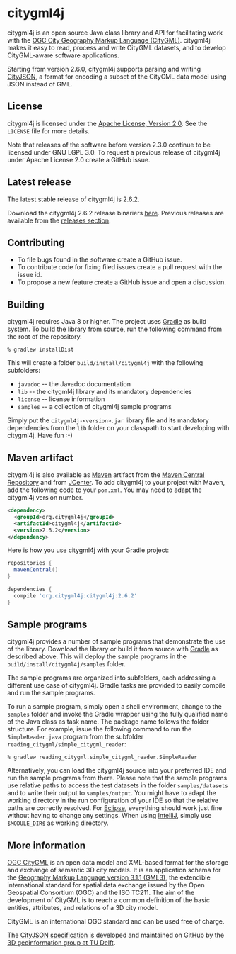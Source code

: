 citygml4j
=========

citygml4j is an open source Java class library and API for facilitating work with the [OGC City Geography Markup Language (CityGML)](http://www.opengeospatial.org/standards/citygml). citygml4j makes it easy to read, process and write CityGML datasets, and to develop CityGML-aware software applications.

Starting from version 2.6.0, citygml4j supports parsing and writing [CityJSON](http://www.cityjson.org/en/0.5/), a format for encoding a subset of the CityGML data model using JSON instead of GML. 

License
-------
citygml4j is licensed under the [Apache License, Version 2.0](http://www.apache.org/licenses/LICENSE-2.0). See the `LICENSE` file for more details.

Note that releases of the software before version 2.3.0 continue to be licensed under GNU LGPL 3.0. To request a previous release of citygml4j under Apache License 2.0 create a GitHub issue.

Latest release
--------------
The latest stable release of citygml4j is 2.6.2.

Download the citygml4j 2.6.2 release binariers [here](https://github.com/citygml4j/citygml4j/releases/download/v2.6.2/citygml4j-2.6.2.zip). Previous releases are available from the [releases section](https://github.com/citygml4j/citygml4j/releases).

Contributing
------------
* To file bugs found in the software create a GitHub issue.
* To contribute code for fixing filed issues create a pull request with the issue id.
* To propose a new feature create a GitHub issue and open a discussion.

Building
--------
citygml4j requires Java 8 or higher. The project uses [Gradle](https://gradle.org/) as build system. To build the library from source, run the following command from the root of the repository. 

    % gradlew installDist

This will create a folder `build/install/citygml4j` with the following subfolders:
* `javadoc` -- the Javadoc documentation
* `lib` -- the citygml4j library and its mandatory dependencies
* `license` -- license information
* `samples` -- a collection of citygml4j sample programs

Simply put the `citygml4j-<version>.jar` library file and its mandatory dependencies from the `lib` folder on your classpath to start developing with citygml4j. Have fun :-)

Maven artifact
--------------
citygml4j is also available as [Maven](http://maven.apache.org/) artifact from the [Maven Central Repository](http://search.maven.org/#search%7Cga%7C1%7Ca%3A%22citygml4j%22) and from [JCenter](https://bintray.com/bintray/jcenter). To add citygml4j  to your project with Maven, add the following code to your `pom.xml`. You may need to adapt the citygml4j version number.

```xml
<dependency>
  <groupId>org.citygml4j</groupId>
  <artifactId>citygml4j</artifactId>
  <version>2.6.2</version>
</dependency>
```

Here is how you use citygml4j with your Gradle project:

```gradle
repositories {
  mavenCentral()
}

dependencies {
  compile 'org.citygml4j:citygml4j:2.6.2'
}
```

Sample programs
---------------
citygml4j provides a number of sample programs that demonstrate the use of the library. Download the library or build it from source with [Gradle](https://gradle.org/) as described above. This will deploy the sample programs in the `build/install/citygml4j/samples` folder.

The sample programs are organized into subfolders, each addressing a different use case of citygml4j. Gradle tasks are provided to easily compile and run the sample programs.

To run a sample program, simply open a shell environment, change to the `samples` folder and invoke the Gradle wrapper using the fully qualified name of the Java class as task name. The package name follows the folder structure. For example, issue the following command to run the `SimpleReader.java` program from the subfolder `reading_citygml/simple_citygml_reader`: 

    % gradlew reading_citygml.simple_citygml_reader.SimpleReader

Alternatively, you can load the citygml4j source into your preferred IDE and run the sample programs from there. Please note that the sample programs use relative paths to access the test datasets in the folder `samples/datasets` and to write their output to `samples/output`. You might have to adapt the working directory in the run configuration of your IDE so that the relative paths are correctly resolved. For [Eclipse](https://www.eclipse.org/), everything should work just fine without having to change any settings. When using [IntelliJ](https://www.jetbrains.com/idea/), simply use `$MODULE_DIR$` as working directory.

More information
----------------
[OGC CityGML](http://www.opengeospatial.org/standards/citygml) is an open data model and XML-based format for the storage and exchange of semantic 3D city models. It is an application schema for the [Geography Markup Language version 3.1.1 (GML3)](http://www.opengeospatial.org/standards/gml), the extendible international standard for spatial data exchange issued by the Open Geospatial Consortium (OGC) and the ISO TC211. The aim of the development of CityGML is to reach a common definition of the basic entities, attributes, and relations of a 3D city model.

CityGML is an international OGC standard and can be used free of charge.

The [CityJSON specification](https://github.com/tudelft3d/cityjson) is developed and maintained on GitHub by the [3D geoinformation group at TU Delft](https://3d.bk.tudelft.nl/). 
